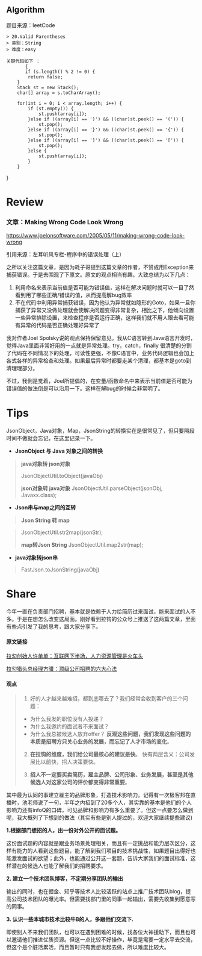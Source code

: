 ## Algorithm

题目来源：leetCode


```
> 20.Valid Parentheses 
> 类别：String
> 难度：easy
```



	关键代码如下 ：
	       {
           if (s.length() % 2 != 0) {
			return false;
		}
		Stack st = new Stack();
		char[] array = s.toCharArray();
		
		for(int i = 0; i < array.length; i++) {
			if (st.empty()) {
				st.push(array[i]);
			}else if ((array[i] == ')') && ((char)st.peek() == '(')) {
				st.pop();
			}else if ((array[i] == '}') && ((char)st.peek() == '{')) {
				st.pop();
			}else if ((array[i] == ']') && ((char)st.peek() == '[')) {
				st.pop();
			}else {
				st.push(array[i]);
			}
		}
}

#  Review
### 文章：Making Wrong Code Look Wrong
https://www.joelonsoftware.com/2005/05/11/making-wrong-code-look-wrong

引用来源：左耳听风专栏-程序中的错误处理（上）

之所以关注这篇文章，是因为耗子哥提到这篇文章的作者，不赞成用Exception来捕获错误。于是去围观了下原文。原文的观点相当有趣，大致总结为以下几点：
1. 利用命名来表示当前值是否可能为错误值，这样在解决问题时就可以一目了然看到用了哪些正确/错误的值，从而提高解bug效率
2. 不在代码中利用异常捕获错误，因为他认为异常就如隐形的Goto，如果一旦你捕获了异常又没做处理就会使解决问题变得非常复杂，相比之下，他倾向设置一些异常排除设置，来检查程序是否运行正确，这样我们就不用人眼去看可能有异常的代码是否正确处理好异常了

我对作者Joel Spolsky说的观点保持保留意见。我从C语言转到Java语言开发时，觉得Java里面非常好用的一点就是异常处理。try，catch，finally 很清楚的分割了代码在不同情况下的处理，可读性更强，不像C语言中，业务代码逻辑也会加上各式各样的异常检查和处理。如果最后异常时都要走某个清理，都基本是goto到清理理部分。

不过，我倒是觉着，Joel所提倡的，在变量/函数命名中来表示当前值是否可能为错误值的做法倒是可以沿用一下。这样在解bug的时候会非常明了。

 
# Tips
JsonObject，Java对象，Map，JsonString的转换实在是很常见了，但只要隔段时间不做就会忘记，在这里记录一下。

- **JsonObject 与 Java 对象之间的转换**
>   **java对象转 json对象**
>
>   JsonObjectUtil.toObject(javaObj)
>
>   **json对象转 java对象**
>JsonObjectUtil.parseObject(jsonObj, Javaxx.class);

- **Json串与map之间的互转**
> **Json String 转 map**

> JsonObjectUtil.str2map(jsonStr);
>
> **map转Json String**
>JsonObjectUtil.map2str(map);

- **java对象转json串**
> FastJson.toJsonString(javaObj)

# Share
今年一直在负责部门招聘，基本就是依赖于人力给简历过来面试，能来面试的人不多。于是在想怎么改变这局面。刚好看到拉钩的公众号上推送了这两篇文章，里面有些点引发了我的思考，跟大家分享下。
#### 原文链接
[拉勾创始人许单单：互联网下半场，人力资源管理是火车头](https://mp.weixin.qq.com/s?__biz=MzAxNzEyODA2NQ==&mid=2650189688&idx=1&sn=ac4b75ad06554175c7a97272cbe5ff03&chksm=83e84096b49fc980f480e96de7a670e3506bcc6ec542b9ba9e8b10513f53e053ec4e9b47d21e&mpshare=1&scene=1&srcid=0728nC5nfPh6eAhjB9LiEwOw&pass_ticket=pUECFYaf9KizMk%2FF5SqP593Txa8iMIurNRhF91uklwr7l4Qg7BApuK9LrL6zfE7Q#rd)


[拉勾猎头总经理方骥：顶级公司招聘的六大心法](https://mp.weixin.qq.com/s?__biz=MzAxNzEyODA2NQ==&mid=2650189688&idx=2&sn=b72b448b3277d279effde1222e44b6eb&chksm=83e84096b49fc9807588b301c3e1f8c61e9afbd39fd05b7544de81e56345948dd14585080b21&mpshare=1&scene=1&srcid=0728c9hAR7IVW6FQSvCTqmLP&pass_ticket=pUECFYaf9KizMk%2FF5SqP593Txa8iMIurNRhF91uklwr7l4Qg7BApuK9LrL6zfE7Q#rd)

#### 观点
> 1. 好的人才越来越难招，都到底哪去了？我们经常会收到客户的三个问题：
> - 为什么我发的职位没有人投递？
> - 为什么我邀约的面试者不来面试？
> - 为什么我总被候选人放弃offer？
> **反观这些问题，我们发现这些问题的本质是招聘方只关心业务的发展，而忘记了人才市场的变化**。
> 2. **在拉钩的维度，我们给公司最核心的建议是快**。
> 快有两层含义：公司发展比以前快，招人决策要快。
> 
> 3. **招人不一定要买卖简历，雇主品牌、公司形象、业务发展，甚至是其他候选人对这家公司的评价都变得非常重要**。

其中最为认同的事建立雇主的品牌形象，打造技术影响力。记得有一次极客邦在直播时，池老师说了一句，半年之内招到了20多个人，其实靠的基本是他们的个人影响力还有infoQ的口碑，可见品牌和影响力有多么重要了。但这一点要怎么做到呢，我大概列了下想到的做法（其实有些是别人提过的，欢迎大家继续提些建议)


**1.根据部门想招的人，出一份对外公开的面试题。**

这份面试题的内容就是跟业务场景处理相关，而且有一定挑战和能力层次区分，这样有能力的人看到这些题目，能了解到我们项目的技术挑战性，如果题目出得好也能激发面试的欲望；此外，也能通过公开这一套题，告诉大家我们的面试标准，这样潜在的候选人也能了解我们的招聘要求。


**2. 建立一个技术团队博客，不定期分享团队的输出**

输出的同时，也在掘金、知乎等技术人比较活跃的站点上推广技术团队blog，提高公司技术团队的曝光率。但需要找部门里的同事一起输出，需要先收集到愿意写的同事。

**3. 认识一些本城市技术比较牛B的人，多跟他们交流下.**

即使别人不来我们团队，也可以在遇到困难的时候，找各位大神援助下，而且也可以邀请他们推进优质资源。但这一点比较不好操作，毕竟是需要一定水平去交流，但这个是个脏活累活，而且暂时只有我想发起去做，所以难度比较大。
